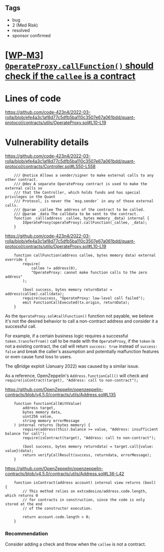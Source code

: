 ## Tags

- bug
- 2 (Med Risk)
- resolved
- sponsor confirmed

# [[WP-M3] `OperateProxy.callFunction()` should check if the `callee` is a contract](https://github.com/code-423n4/2022-03-rolla-findings/issues/46) 

# Lines of code

https://github.com/code-423n4/2022-03-rolla/blob/efe4a3c1af8d77c5dfb5ba110c3507e67a061bdd/quant-protocol/contracts/utils/OperateProxy.sol#L10-L19


# Vulnerability details

https://github.com/code-423n4/2022-03-rolla/blob/efe4a3c1af8d77c5dfb5ba110c3507e67a061bdd/quant-protocol/contracts/Controller.sol#L550-L558

```solidity
    /// @notice Allows a sender/signer to make external calls to any other contract.
    /// @dev A separate OperateProxy contract is used to make the external calls so
    /// that the Controller, which holds funds and has special privileges in the Quant
    /// Protocol, is never the `msg.sender` in any of those external calls.
    /// @param _callee The address of the contract to be called.
    /// @param _data The calldata to be sent to the contract.
    function _call(address _callee, bytes memory _data) internal {
        IOperateProxy(operateProxy).callFunction(_callee, _data);
    }
```

https://github.com/code-423n4/2022-03-rolla/blob/efe4a3c1af8d77c5dfb5ba110c3507e67a061bdd/quant-protocol/contracts/utils/OperateProxy.sol#L10-L19

```solidity
    function callFunction(address callee, bytes memory data) external override {
        require(
            callee != address(0),
            "OperateProxy: cannot make function calls to the zero address"
        );

        (bool success, bytes memory returnData) = address(callee).call(data);
        require(success, "OperateProxy: low-level call failed");
        emit FunctionCallExecuted(tx.origin, returnData);
    }
```

As the `OperateProxy.sol#callFunction()` function not payable, we believe it's not the desired behavior to call a non-contract address and consider it a successful call.

For example, if a certain business logic requires a successful `token.transferFrom()` call to be made with the `OperateProxy`, if the `token` is not a existing contract, the call will return `success: true` instead of `success: false` and break the caller's assumption and potentially malfunction features or even cause fund loss to users.

The qBridge exploit (January 2022) was caused by a similar issue.

As a reference, OpenZeppelin's `Address.functionCall()` will check and `require(isContract(target), "Address: call to non-contract");`

https://github.com/OpenZeppelin/openzeppelin-contracts/blob/v4.5.0/contracts/utils/Address.sol#L135

```solidity
    function functionCallWithValue(
        address target,
        bytes memory data,
        uint256 value,
        string memory errorMessage
    ) internal returns (bytes memory) {
        require(address(this).balance >= value, "Address: insufficient balance for call");
        require(isContract(target), "Address: call to non-contract");

        (bool success, bytes memory returndata) = target.call{value: value}(data);
        return verifyCallResult(success, returndata, errorMessage);
    }
```

https://github.com/OpenZeppelin/openzeppelin-contracts/blob/v4.5.0/contracts/utils/Address.sol#L36-L42

```solidity
    function isContract(address account) internal view returns (bool) {
        // This method relies on extcodesize/address.code.length, which returns 0
        // for contracts in construction, since the code is only stored at the end
        // of the constructor execution.

        return account.code.length > 0;
    }
```

### Recommendation

Consider adding a check and throw when the `callee` is not a contract.

